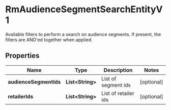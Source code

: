

# RmAudienceSegmentSearchEntityV1

Available filters to perform a search on audience segments. If present, the filters are AND'ed together when applied.

## Properties

| Name | Type | Description | Notes |
|------------ | ------------- | ------------- | -------------|
|**audienceSegmentIds** | **List&lt;String&gt;** | List of segment ids |  [optional] |
|**retailerIds** | **List&lt;String&gt;** | List of retailer ids |  [optional] |



